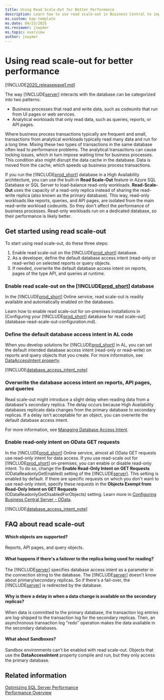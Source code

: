 ```yaml
---
title: Using Read Scale-Out for Better Performance 
description: Learn how to use read scale-out in Business Central to improve performance
ms.custom: bap-template
ms.date: 04/23/2025
ms.reviewer: jswymer
ms.topic: overview
author: jswymer
---
```

# Using read scale-out for better performance

[!INCLUDE[2020_releasewave1.md](../includes/2020_releasewave1.md)]

The way [!INCLUDE[server](../developer/includes/server.md)] interacts with the database can be categorized into two patterns:  

- Business processes that read and write data, such as codeunits that run from UI pages or web services.
- Analytical workloads that only read data, such as queries, reports, or API pages.

Where business process transactions typically are frequent and small, transactions from analytical workloads typically read many data and run for a long time. Mixing these two types of transactions in the same database often lead to performance problems. The analytical transactions can cause locking issues, which in turn impose waiting time for business processes. This condition also might disrupt the data cache in the database. Data is moved from the cache, which speeds up business process transactions. 

If you run the [!INCLUDE[prod_short](../developer/includes/prod_short.md)] database in a High Availability architecture, you can use the built-in **Read Scale-Out** feature in Azure SQL Database or SQL Server to load-balance read-only workloads. **Read-Scale-Out** uses the capacity of a read-only replica instead of sharing the read-write replica (also known as the primary database). This way, read-only workloads like reports, queries, and API pages, are isolated from the main read-write workload codeunits. So they don't affect the performance of business processes. Read-only workloads run on a dedicated database, so their performance is likely better.

## Get started using read scale-out

To start using read scale-out, do these three steps:

1. Enable read scale-out on the [!INCLUDE[prod_short](../developer/includes/prod_short.md)] database.
1. As a developer, define the default database access intent (read-only or read-write) on selected reports or query objects.
1. If needed, overwrite the default database access intent on reports, pages of the type API, and queries at runtime.

### Enable read scale-out on the [!INCLUDE[prod_short](../developer/includes/prod_short.md)] database

In the [!INCLUDE[prod_short](../developer/includes/prod_short.md)] Online service, read scale-out is readily available and automatically enabled on the databases.

Learn how to enable read scale-out for on-premises installations in [Configuring your [!INCLUDE[prod_short](../developer/includes/prod_short.md)] database for read scale-out](database-read-scale-out-configuration.md).  

### Define the default database access intent in AL code

When you develop solutions for [!INCLUDE[prod_short](../developer/includes/prod_short.md)] in AL, you can set the default intended database access intent (read-only or read-write) on reports and query objects that you create. For more information, see [DataAccessIntent property](../developer/properties/devenv-dataaccessintent-property.md).

[!INCLUDE[database_access_intent_note](../includes/include-database-access-intent-note.md)]


### Overwrite the database access intent on reports, API pages, and queries

Read scale-out might introduce a slight delay when reading data from a database's secondary replica. The delay occurs because High Availability databases replicate data changes from the primary database to secondary replicas. If a delay isn't acceptable for an object, you can overwrite the default database access intent.

For more information, see [Managing Database Access Intent](/dynamics365/business-central/admin-data-access-intent).

### Enable read-only intent on OData GET requests

In the [!INCLUDE[prod_short](../developer/includes/prod_short.md)] Online service, almost all OData GET requests use read-only intent for data access. If you use read-scale out for [!INCLUDE[prod_short](../developer/includes/prod_short.md)] on-premises, you can enable or disable read-only intent. To do so, change the **Enable Read-Only Intent on GET Requests** (ODataReadonlyGetEnabled) setting of the [!INCLUDE[server](../developer/includes/server.md)]. This setting is enabled by default. If there are specific requests on which you don't want to use read-only intent, specify these requests in the **Objects Exempt from Read-Only Intent on GET Requests** (ODataReadonlyGetDisabledForObjects) setting. Learn more in  [Configuring Business Central Server - OData](../administration/configure-server-instance.md#ODataServices).

[!INCLUDE[database_access_intent_note](../includes/include-database-access-intent-note.md)]

## FAQ about read scale-out

#### Which objects are supported?

Reports, API pages, and query objects.

#### What happens if there's a failover to the replica being used for reading?

The [!INCLUDE[server](../developer/includes/server.md)] specifies database access intent as a parameter in the connection string to the database. The [!INCLUDE[server](../developer/includes/server.md)] doesn't know about primary/secondary replicas. So if there's a fail-over, the [!INCLUDE[server](../developer/includes/server.md)] is redirected by the database.

#### Why is there a delay in when a data change is available on the secondary replicas?

When data is committed to the primary database, the transaction log entries are log-shipped to the transaction log for the secondary replicas. Then, an asynchronous transaction log "redo" operation makes the data available in the secondary databases.

#### What about Sandboxes?

Sandbox environments can't be enabled with read scale-out. Objects that use the **DataAccessIntent** property compile and run, but they only access the primary database.  

## Related information

[Optimizing SQL Server Performance](optimize-sql-server-performance.md)  
[Performance Overview](../performance/performance-overview.md)
